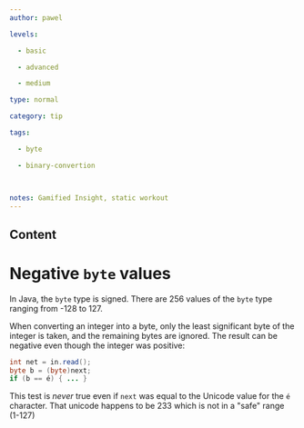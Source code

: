 ```yaml
---
author: pawel

levels:

  - basic

  - advanced

  - medium

type: normal

category: tip

tags:

  - byte

  - binary-convertion



notes: Gamified Insight, static workout
---
```

## Content
# Negative `byte` values

In Java, the `byte` type is signed. There are 256 values of the `byte` type ranging from -128 to 127.

When converting an integer into a byte, only the least significant byte of the integer is taken, and the remaining bytes are ignored. The result can be negative even though the integer was positive:

```java
int net = in.read();
byte b = (byte)next;
if (b == é) { ... }
```

This test is *never* true even if `next` was equal to the Unicode value for the `é` character. That unicode happens to be 233 which is not in a "safe" range (1-127)

